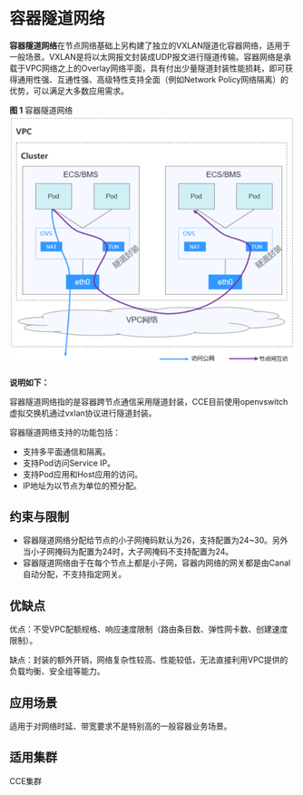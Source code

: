 # 容器隧道网络<a name="cce_01_0282"></a>

**容器隧道网络**在节点网络基础上另构建了独立的VXLAN隧道化容器网络，适用于一般场景。VXLAN是将以太网报文封装成UDP报文进行隧道传输。容器网络是承载于VPC网络之上的Overlay网络平面，具有付出少量隧道封装性能损耗，即可获得通用性强、互通性强、高级特性支持全面（例如Network Policy网络隔离）的优势，可以满足大多数应用需求。

**图 1**  容器隧道网络<a name="zh-cn_topic_0146398798_fig119421248102318"></a>  
![](figures/容器隧道网络.png "容器隧道网络")

**说明如下：**

容器隧道网络指的是容器跨节点通信采用隧道封装，CCE目前使用openvswitch虚拟交换机通过vxlan协议进行隧道封装。

容器隧道网络支持的功能包括：

-   支持多平面通信和隔离。
-   支持Pod访问Service IP。
-   支持Pod应用和Host应用的访问。
-   IP地址为以节点为单位的预分配。

## 约束与限制<a name="section72394163548"></a>

-   容器隧道网络分配给节点的小子网掩码默认为26，支持配置为24\~30。另外当小子网掩码为配置为24时，大子网掩码不支持配置为24。
-   容器隧道网络由于在每个节点上都是小子网，容器内网络的网关都是由Canal自动分配，不支持指定网关。

## 优缺点<a name="section207316301745"></a>

优点：不受VPC配额规格、响应速度限制（路由条目数、弹性网卡数、创建速度限制）。

缺点：封装的额外开销，网络复杂性较高、性能较低，无法直接利用VPC提供的负载均衡、安全组等能力。

## 应用场景<a name="section474217381446"></a>

适用于对网络时延、带宽要求不是特别高的一般容器业务场景。

## 适用集群<a name="section10441454192410"></a>

CCE集群

